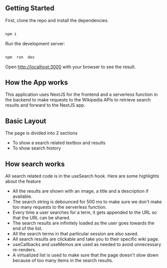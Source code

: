 ## Getting Started

First, clone the repo and install the dependencies.

```bash

npm i

```

Run the development server:

```bash

npm  run  dev

```

Open [http://localhost:3000](http://localhost:3000) with your browser to see the result.

## How the App works

This application uses NextJS for the frontend and a serverless function in the backend to make requests to the Wikipedia APIs to retrieve search results and forward to the NextJS app.

## Basic Layout

The page is divided into 2 sections

- To show a search related textbox and results
- To show search history

## How search works

All search related code is in the useSearch hook. Here are some highlights about the feature

- All the results are shown with an image, a title and a description if available.
- The search string is debounced for 500 ms to make sure we don't make too many requests to the serverless function.
- Every time a user searches for a term, it gets appended to the URL so that the URL can be shared.
- The search results are infinitely loaded as the user goes towards the end of the list.
- All the search terms in that particular session are also saved.
- All search results are clickable and take you to their specific wiki page.
- useCallbacks and useMemos are used as needed to avoid unnecessary re-renders.
- A virtualized list is used to make sure that the page doesn't slow down because of too many items in the search results.
